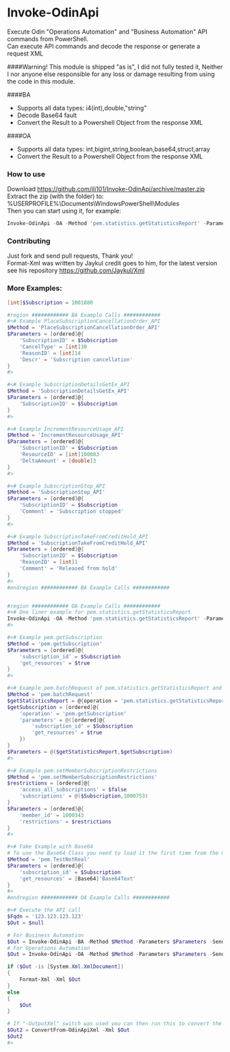 # Invoke-OdinApi
Execute Odin "Operations Automation" and "Business Automation" API commands from PowerShell.<br>
Can execute API commands and decode the response or generate a request XML

####Warning!
This module is shipped "as is", I did not fully tested it, Neither I nor anyone else responsible for any loss or damage resulting from using the code in this module.

####BA
* Supports all data types: i4(int),double,"string"
* Decode Base64 fault
* Convert the Result to a Powershell Object from the response XML

####OA
* Supports all data types: int,bigint,string,boolean,base64,struct,array
* Convert the Result to a Powershell Object from the response XML

### How to use
Download https://github.com/ili101/Invoke-OdinApi/archive/master.zip<br>
Extract the zip (with the folder) to: %USERPROFILE%\Documents\WindowsPowerShell\Modules<br>
Then you can start using it, for example:
```powershell
Invoke-OdinApi -OA -Method 'pem.statistics.getStatisticsReport' -Parameters @{reports=@(@{name='poaVersion'; value='0'})} -SendTo '123.123.123.123'
```

### Contributing
Just fork and send pull requests, Thank you!<br>
Format-Xml was written by Jaykul credit goes to him, for the latest version see his repository https://github.com/Jaykul/Xml

### More Examples:
```powershell
[int]$Subscription = 1001880

#region ############ BA Example Calls ############
#<# Example PlaceSubscriptionCancellationOrder_API
$Method = 'PlaceSubscriptionCancellationOrder_API'
$Parameters = [ordered]@{
    'SubscriptionID' = $Subscription
    'CancelType' = [int]30
    'ReasonID' = [int]14
    'Descr' = 'Subscription cancellation'
}
#>

#<# Example SubscriptionDetailsGetEx_API
$Method = 'SubscriptionDetailsGetEx_API'
$Parameters = [ordered]@{
    'SubscriptionID' = $Subscription
}
#>

#<# Example IncrementResourceUsage_API
$Method = 'IncrementResourceUsage_API'
$Parameters = [ordered]@{
    'SubscriptionID' = $Subscription
    'ResourceID' = [int]100003
    'DeltaAmount' = [double]3
}
#>

#<# Example SubscriptionStop_API
$Method = 'SubscriptionStop_API'
$Parameters = [ordered]@{
    'SubscriptionID' = $Subscription
    'Comment' = 'Subscription stopped'
}
#>

#<# Example SubscriptionTakeFromCreditHold_API
$Method = 'SubscriptionTakeFromCreditHold_API'
$Parameters = [ordered]@{
    'SubscriptionID' = $Subscription
    'ReasonID' = [int]1
    'Comment' = 'Released from hold'
}
#>
#endregion ############ BA Example Calls ############


#region ############ OA Example Calls ############
#<# One liner example for pem.statistics.getStatisticsReport
Invoke-OdinApi -OA -Method 'pem.statistics.getStatisticsReport' -Parameters @{reports=@(@{name='poaVersion'; value='0'})} -SendTo '123.123.123.123'
#>

#<# Example pem.getSubscription
$Method = 'pem.getSubscription'
$Parameters = [ordered]@{
    'subscription_id' = $Subscription
    'get_resources' = $true
}
#>

#<# Example pem.batchRequest of pem.statistics.getStatisticsReport and pem.getSubscription
$Method = 'pem.batchRequest'
$getStatisticsReport = @{operation = 'pem.statistics.getStatisticsReport' ; parameters =@(@{reports=@(@{name='poaVersion'; value='0'})}) }
$getSubscription = [ordered]@{
    'operation' = 'pem.getSubscription'
    'parameters' = @([ordered]@{
        'subscription_id' = $Subscription
        'get_resources' = $true
    })
}
$Parameters = @($getStatisticsReport,$getSubscription)
#>

#<# Example pem.setMemberSubscriptionRestrictions
$Method = 'pem.setMemberSubscriptionRestrictions'
$restrictions = [ordered]@{
    'access_all_subscriptions' = $false
    'subscriptions' = @($Subscription,1000753)
}
$Parameters = [ordered]@{
    'member_id' = 1000343
    'restrictions' = $restrictions
}
#>

#<# Fake Example with Base64
# To use the Base64 Class you need to load it the first time from the module with the command "Import-Module Invoke-OdinApi-master"
$Method = 'pem.TestNotReal'
$Parameters = [ordered]@{
    'subscription_id' = $Subscription
    'get_resources' = [Base64]'Base64Text'
}
#>
#endregion ############ OA Example Calls ############

#<# Execute the API call
$Fqdn = '123.123.123.123'
$Out = $null

# For Business Automation
$Out = Invoke-OdinApi -BA -Method $Method -Parameters $Parameters -SendTo $Fqdn #-OutputXml #-Verbose
# For Operations Automation
$Out = Invoke-OdinApi -OA -Method $Method -Parameters $Parameters -SendTo $Fqdn -OutputXml #-Verbose

if ($Out -is [System.Xml.XmlDocument])
{
    Format-Xml -Xml $Out
}
else
{
    $Out
}

# If "-OutputXml" switch was used you can then run this to convert the XML
$Out2 = ConvertFrom-OdinApiXml -Xml $Out
$Out2
#>
```
